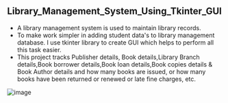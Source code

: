 ## Library_Management_System_Using_Tkinter_GUI

* A library management system is used to maintain library records. 
* To make work simpler in adding student data's to library management database. I use tkinter library to create GUI which helps to perform all this task easier.
* This project tracks Publisher details, Book details,Library Branch details,Book borrower details,Book loan details,Book copies details & Book Author details and how many books are issued, or how many books have been returned or renewed or late fine charges, etc.

![image](https://user-images.githubusercontent.com/110320717/207643143-4ab53623-31dc-41c2-b205-4ca761ad8523.png)
